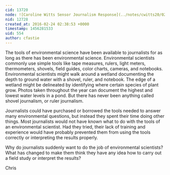 ```yaml
---
cid: 13720
node: ![Caroline Witts Sensor Journalism Response](../notes/cwitts20/02-24-2016/caroline-witts-sensor-journalism-response)
nid: 12728
created_at: 2016-02-24 02:38:53 +0000
timestamp: 1456281533
uid: 554
author: cfastie
---
```


The tools of environmental science have been available to journalists for as long as there has been environmental science. Environmental scientists commonly use simple tools like tape measures, rulers, light meters, thermometers, shovels, field guides, color charts, cameras, and notebooks. Environmental scientists might walk around a wetland documenting the depth to ground water with a shovel, ruler, and notebook. The edge of a wetland might be delineated by identifying where certain species of plant grow. Photos taken throughout the year can document the highest and lowest water levels in a pond. But there has never been anything called shovel journalism, or ruler journalism.

Journalists could have purchased or borrowed the tools needed to answer many environmental questions, but instead they spent their time doing other things. Most journalists would not have known what to do with the tools of an environmental scientist. Had they tried, their lack of training and experience would have probably prevented them from using the tools correctly or interpreting the results properly. 

Why do journalists suddenly want to do the job of environmental scientists? What has changed to make them think they have any idea how to carry out a field study or interpret the results? 

Chris
